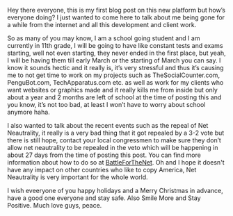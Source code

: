 Hey there everyone, this is my first blog post on this new platform but how’s everyone doing? I just wanted to come here to talk about me being gone for a while from the internet and all this development and client work.

So as many of you may know, I am a school going student and I am currently in 11th grade, I will be going to have like constant tests and exams starting, well not even starting, they never ended in the first place, but yeah, I will be having them till early March or the starting of March you can say. I know it sounds hectic and it really is, it’s very stressful and thus it’s causing me to not get time to work on my projects such as TheSocialCounter.com, PenguBot.com, TechApparatus.com etc. as well as work for my clients who want websites or graphics made and it really kills me from inside but only about a year and 2 months are left of school at the time of posting this and you know, it’s not too bad, at least I won’t have to worry about school anymore haha.

I also wanted to talk about the recent events such as the repeal of Net Neautrality, it really is a very bad thing that it got repealed by a 3-2 vote but there is still hope, contact your local congressmen to make sure they don’t allow net neautrality to be repealed in the veto which will be happening in about 27 days from the time of posting this post. You can find more information about how to do so at [BattleForTheNet](BattleForTheNet.com). Oh and I hope it doesn't have any impact on other countries who like to copy America, Net Neautrality is very important for the whole world.

I wish eveeryone of you happy holidays and a Merry Christmas in advance, have a good one everyone and stay safe. Also Smile More and Stay Positive. Much love guys, peace.
